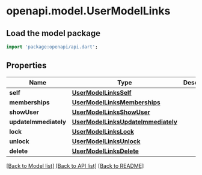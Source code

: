 # openapi.model.UserModelLinks

## Load the model package
```dart
import 'package:openapi/api.dart';
```

## Properties
Name | Type | Description | Notes
------------ | ------------- | ------------- | -------------
**self** | [**UserModelLinksSelf**](UserModelLinksSelf.md) |  | 
**memberships** | [**UserModelLinksMemberships**](UserModelLinksMemberships.md) |  | 
**showUser** | [**UserModelLinksShowUser**](UserModelLinksShowUser.md) |  | 
**updateImmediately** | [**UserModelLinksUpdateImmediately**](UserModelLinksUpdateImmediately.md) |  | [optional] 
**lock** | [**UserModelLinksLock**](UserModelLinksLock.md) |  | [optional] 
**unlock** | [**UserModelLinksUnlock**](UserModelLinksUnlock.md) |  | [optional] 
**delete** | [**UserModelLinksDelete**](UserModelLinksDelete.md) |  | [optional] 

[[Back to Model list]](../README.md#documentation-for-models) [[Back to API list]](../README.md#documentation-for-api-endpoints) [[Back to README]](../README.md)


